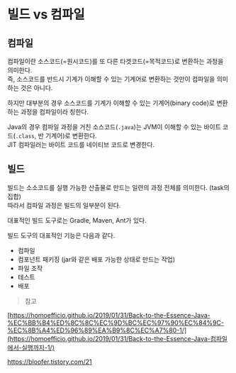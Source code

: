 # 빌드 vs 컴파일

## 컴파일

컴파일이란 소스코드(=원시코드)를 또 다른 타겟코드(=목적코드)로 변환하는 과정을 의미한다.  
즉, 소스코드를 반드시 기계가 이해할 수 있는 기계어로 변환하는 것만이 컴파일을 의미하는 것은 아니다.

하지만 대부분의 경우 소스코드를 기계가 이해할 수 있는 기계어(binary code)로 변환하는 과정을 컴파일이라 칭한다.

Java의 경우 컴파일 과정을 거친 소스코드(`.java`)는 JVM이 이해할 수 있는 바이트 코드(`.class`, 반 기계어)로 변환한다.  
JIT 컴파일러는 바이트 코드를 네이티브 코드로 변경한다.

## 빌드

빌드는 소소코드를 실행 가능한 산출물로 만드는 일련의 과정 전체를 의미한다. (task의 집합)  
따라서 컴파일 과정은 빌드의 일부분이 된다.

대표적인 빌드 도구로는 Gradle, Maven, Ant가 있다.

빌드 도구의 대표적인 기능은 다음과 같다.

- 컴파일
- 컴포넌트 패키징 (jar와 같은 배포 가능한 상태로 만드는 작업)
- 파일 조작
- 테스트
- 배포



> 참고

[https://homoefficio.github.io/2019/01/31/Back-to-the-Essence-Java-%EC%BB%B4%ED%8C%8C%EC%9D%BC%EC%97%90%EC%84%9C-%EC%8B%A4%ED%96%89%EA%B9%8C%EC%A7%80-1/](https://homoefficio.github.io/2019/01/31/Back-to-the-Essence-Java-컴파일에서-실행까지-1/)

https://bloofer.tistory.com/21
